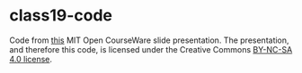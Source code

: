 # class19-code

Code from [this](http://ocw.mit.edu/courses/civil-and-environmental-engineering/1-00-introduction-to-computers-and-engineering-problem-solving-spring-2012/lecture-notes/MIT1_00S12_Lec_20.pdf) MIT Open CourseWare slide presentation. The presentation, and therefore this code, is licensed under the Creative Commons [BY-NC-SA 4.0 license](https://creativecommons.org/licenses/by-nc-sa/4.0/legalcode).
